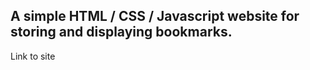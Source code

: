 ## A simple HTML / CSS / Javascript website for storing and displaying bookmarks.

<a herf = https://haric95.github.io/bookmarks/index.html> Link to site </a>
